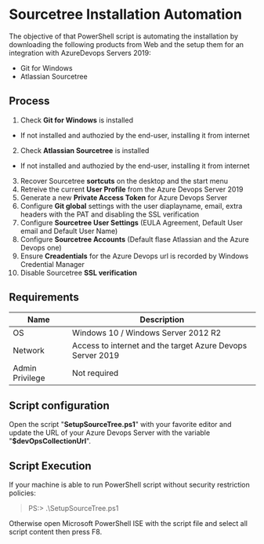
# Sourcetree Installation Automation

The objective of that PowerShell script is automating the installation by downloading the following products from Web and the setup them for an integration with AzureDevops Servers 2019:
- Git for Windows
- Atlassian Sourcetree

## Process

1. Check **Git for Windows** is installed
  - If not installed and authozied by the end-user, installing it from internet
2. Check **Atlassian Sourcetree** is installed
  - If not installed and authozied by the end-user, installing it from internet
3. Recover Sourcetree **sortcuts** on the desktop and the start menu
4. Retreive the current **User Profile** from the Azure Devops Server 2019
5. Generate a new **Private Access Token** for Azure Devops Server
6. Configure **Git global** settings with the user diaplayname, email, extra headers with the PAT and disabling the SSL verification
7. Configure **Sourcetree User Settings** (EULA Agreement, Default User email and Default User Name)
8. Configure **Sourcetree Accounts** (Default flase Atlassian and the Azure Devops one)
9. Ensure **Creadentials** for the Azure Devops url is recorded by Windows Credential Manager
10. Disable Sourcetree **SSL verification**

## Requirements
|Name| Description |
|--|--|
| OS | Windows 10 / Windows Server 2012 R2 |
| Network | Access to internet and the target Azure Devops Server 2019 |
| Admin Privilege| Not required |

## Script configuration

Open the script "**SetupSourceTree.ps1**"  with your favorite editor and update the URL of your Azure Devops Server with the variable "**$devOpsCollectionUrl**".

## Script Execution

If your machine is able to run PowerShell script without security restriction policies:

> PS:\> .\SetupSourceTree.ps1

Otherwise open Microsoft PowerShell ISE with the script file and select all script content then press F8.
